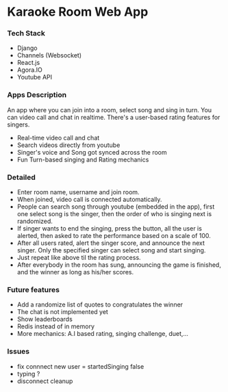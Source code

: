 # Karaoke Room Web App 
### Tech Stack 
- Django 
- Channels (Websocket) 
- React.js
- Agora.IO 
- Youtube API

### Apps Description 
An app where you can join into a room, select song and sing in turn. You can  video call and chat in realtime. There's a user-based rating features for singers.  

- Real-time video call and chat 
- Search videos directly from youtube 
- Singer's voice and Song got synced across the room 
- Fun Turn-based singing and Rating mechanics 

### Detailed  
- Enter room name, username and join room. 
- When joined, video call is connected automatically.
- People can search song through youtube (embedded in the app), first one select song is the singer, then the order of who is singing next is randomized. 
- If singer wants to end the singing, press the button, all the user is alerted, then asked to rate the performance based on a scale of 100. 
- After all users rated, alert the singer score, and announce the next singer. Only the specified singer can select song and start singing. 
- Just repeat like above til the rating process.
- After everybody in the room has sung, announcing the game is finished, and the winner as long as his/her scores. 

### Future features 
- Add a randomize list of quotes to congratulates the winner 
- The chat is not implemented yet
- Show leaderboards
- Redis instead of in memory 
- More mechanics: A.I based rating, singing challenge, duet,...

### Issues 
- fix connnect new user = startedSinging false 
- typing ?
- disconnect cleanup


